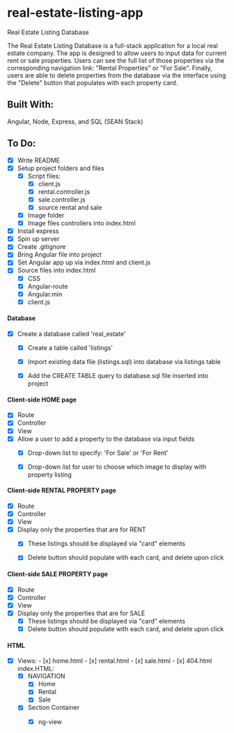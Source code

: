 # real-estate-listing-app
Real Estate Listing Database

The Real Estate Listing Database is a full-stack application for a local real estate company. The app is designed to allow users to input data for current rent or sale properties. Users can see the full list of those properties via the corresponding navigation link: "Rental Properties" or "For Sale". Finally, users are able to delete properties from the database via the interface using the "Delete" button that populates with each property card. 

## Built With:
Angular, Node, Express, and SQL (SEAN Stack)

## To Do: 
- [x] Write README
- [x] Setup project folders and files
  - [x] Script files:
    - [x] client.js
    - [x] rental.controller.js
    - [x] sale.controller.js
    - [x] source rental and sale 
  - [x] Image folder
   - [x] Image files
    controllers into index.html

- [x] Install express
- [x] Spin up server
- [x] Create .gitignore 
- [x] Bring Angular file into project
- [x] Set Angular app up via index.html and client.js
- [x] Source files into index.html
  - [x] CSS
  - [x] Angular-route
  - [x] Angular.min
  - [x] client.js

#### Database 
- [x] Create a database called 'real_estate' 
  - [x] Create a table called 'listings'
  - [x] Import existing data file (listings.sql) into database via listings table
  - [x] Add the CREATE TABLE query to database.sql file inserted into project

  
#### Client-side HOME page
  - [x] Route
  - [x] Controller
  - [x] View
  - [x] Allow a user to add a property to the database via input fields
    - [x] Drop-down list to specify: 'For Sale' or 'For Rent'
    - [x] Drop-down list for user to choose which image to display with property listing
    
  

 #### Client-side RENTAL PROPERTY page
  - [x] Route
  - [x] Controller
  - [x] View
  - [x] Display only the properties that are for RENT
      - [x] These listings should be displayed via "card" elements
      - [x] Delete button should populate with each card, and delete upon click
  
  
 #### Client-side SALE PROPERTY page
  - [x] Route
  - [x] Controller
  - [x] View
  - [x] Display only the properties that are for SALE
      - [x] These listings should be displayed via "card" elements
      - [x] Delete button should populate with each card, and delete upon click
  
#### HTML
   - [x] Views:
    - [x] home.html
    - [x] rental.html
    - [x] sale.html
    - [x] 404.html
    index.HTML: 
     - [x] NAVIGATION
       - [x] Home
       - [x] Rental
       - [x] Sale
      - [x] Section Container
          - [x] ng-view
       
         



 

